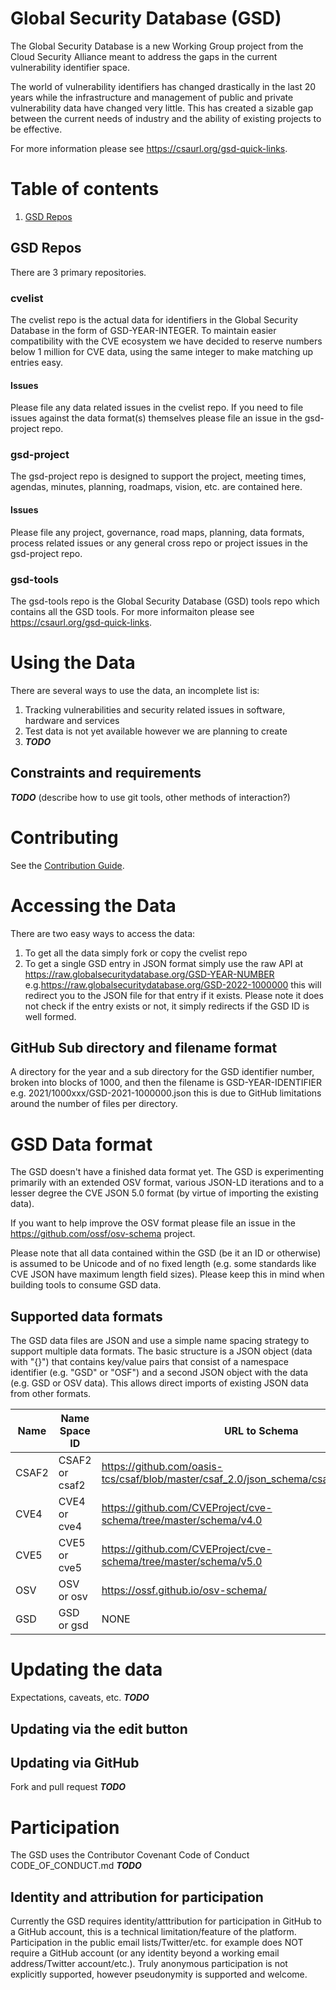 # Global Security Database (GSD)

The Global Security Database is a new Working Group project from the Cloud Security Alliance meant to address the gaps in the current vulnerability identifier space.

The world of vulnerability identifiers has changed drastically in the last 20 years while the infrastructure and management of public and private vulnerability data have changed very little. This has created a sizable gap between the current needs of industry and the ability of existing projects to be effective.

For more information please see <https://csaurl.org/gsd-quick-links>.

# Table of contents

1. [GSD Repos](#gsd-repos)

## GSD Repos

There are 3 primary repositories.

### cvelist

The cvelist repo is the actual data for identifiers in the Global Security Database in the form of GSD-YEAR-INTEGER. To maintain easier compatibility with the CVE ecosystem we have decided to reserve numbers below 1 million for CVE data, using the same integer to make matching up entries easy.

#### Issues

Please file any data related issues in the cvelist repo. If you need to file issues against the data format(s) themselves please file an issue in the gsd-project repo.

### gsd-project

The gsd-project repo is designed to support the project, meeting times, agendas, minutes, planning, roadmaps, vision, etc. are contained here.

#### Issues

Please file any project, governance, road maps, planning, data formats, process related issues or any general cross repo or project issues in the gsd-project repo.

### gsd-tools

The gsd-tools repo is the Global Security Database (GSD) tools repo which contains all the GSD tools. For more informaiton please see <https://csaurl.org/gsd-quick-links>.

# Using the Data

There are several ways to use the data, an incomplete list is:

1. Tracking vulnerabilities and security related issues in software, hardware and services
2. Test data is not yet available however we are planning to create
3. ***TODO***

## Constraints and requirements

***TODO*** (describe how to use git tools, other methods of interaction?)

# Contributing

See the [Contribution Guide](CONTRIBUTING.md).

# Accessing the Data

There are two easy ways to access the data:

1. To get all the data simply fork or copy the cvelist repo
2. To get a single GSD entry in JSON format simply use the raw API at <https://raw.globalsecuritydatabase.org/GSD-YEAR-NUMBER> e.g.<https://raw.globalsecuritydatabase.org/GSD-2022-1000000> this will redirect you to the JSON file for that entry if it exists. Please note it does not check if the entry exists or not, it simply redirects if the GSD ID is well formed.

## GitHub Sub directory and filename format

A directory for the year and a sub directory for the GSD identifier number, broken into blocks of 1000, and then the filename is GSD-YEAR-IDENTIFIER e.g. 2021/1000xxx/GSD-2021-1000000.json this is due to GitHub limitations around the number of files per directory.

# GSD Data format

The GSD doesn't have a finished data format yet. The GSD is experimenting primarily with an extended OSV format, various JSON-LD iterations and to a lesser degree the CVE JSON 5.0 format (by virtue of importing the existing data).

If you want to help improve the OSV format please file an issue in the <https://github.com/ossf/osv-schema> project.

Please note that all data contained within the GSD (be it an ID or otherwise) is assumed to be Unicode and of no fixed length (e.g. some standards like CVE JSON have maximum length field sizes). Please keep this in mind when building tools to consume GSD data.

## Supported data formats

The GSD data files are JSON and use a simple name spacing strategy to support multiple data formats. The basic structure is a JSON object (data with "{}") that contains key/value pairs that consist of a namespace identifier (e.g. "GSD" or "OSF") and a second JSON object with the data (e.g. GSD or OSV data). This allows direct imports of existing JSON data from other formats.

| Name | Name Space ID | URL to Schema |
| ---- |---------------| --------------|
| CSAF2 | CSAF2 or csaf2 | <https://github.com/oasis-tcs/csaf/blob/master/csaf_2.0/json_schema/csaf_json_schema.json> |
| CVE4 | CVE4 or cve4 | <https://github.com/CVEProject/cve-schema/tree/master/schema/v4.0> |
| CVE5 | CVE5 or cve5 | <https://github.com/CVEProject/cve-schema/tree/master/schema/v5.0> |
| OSV | OSV or osv | <https://ossf.github.io/osv-schema/> |
| GSD | GSD or gsd | NONE |

# Updating the data

Expectations, caveats, etc. ***TODO***

## Updating via the edit button

## Updating via GitHub

Fork and pull request ***TODO***

# Participation

The GSD uses the Contributor Covenant Code of Conduct CODE_OF_CONDUCT.md ***TODO***

## Identity and attribution for participation

Currently the GSD requires identity/atttribution for participation in GitHub to a GitHub account, this is a technical limitation/feature of the platform. Participation in the public email lists/Twitter/etc. for example does NOT require a GitHub account (or any identity beyond a working email address/Twitter account/etc.). Truly anonymous participation is not explicitly supported, however pseudonymity is supported and welcome.
